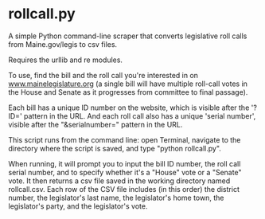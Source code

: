 rollcall.py
========

A simple Python command-line scraper that converts legislative roll calls from Maine.gov/legis to csv files. 

Requires the urllib and re modules.

To use, find the bill and the roll call you're interested in on www.mainelegislature.org (a single bill will have multiple roll-call votes in the House and Senate as it progresses from committee to final passage).

Each bill has a unique ID number on the website, which is visible after the '?ID=' pattern in the URL. And each roll call also has a unique 'serial number', visible after the "&serialnumber=" pattern in the URL. 

This script runs from the command line: open Terminal, navigate to the directory where the script is saved, and type "python rollcall.py". 

When running, it will prompt you to input the bill ID number, the roll call serial number, and to specify whether it's a "House" vote or a "Senate" vote. It then returns a csv file saved in the working directory named rollcall.csv. Each row of the CSV file includes (in this order) the district number, the legislator's last name, the legislator's home town, the legislator's party, and the legislator's vote. 
